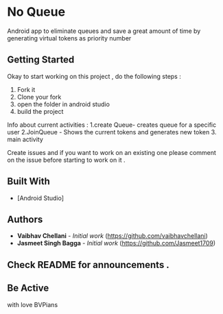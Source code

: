 # No Queue

Android app to eliminate queues and save a great amount of time by generating virtual tokens as priority number

## Getting Started

Okay to start working on this project , do the following steps :
1. Fork it 
2. Clone your fork
3. open the folder in android studio 
4. build the project 


Info about current activities :
1.create Queue- creates queue for a specific user
2.JoinQueue - Shows the current tokens and generates new token 
3. main activity 

Create issues and if you want to work on an existing one please comment on the issue before starting to work on it .

## Built With

* [Android Studio]


## Authors

* **Vaibhav Chellani** - *Initial work* (https://github.com/vaibhavchellani)
* **Jasmeet Singh Bagga** - *Initial work* (https://github.com/Jasmeet1709)



## Check README for announcements .

## Be Active 

with love BVPians
